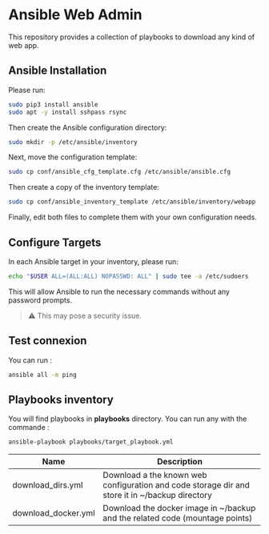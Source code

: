 # Ansible Web Admin

This repository provides a collection of playbooks to download any kind of web app.

## Ansible Installation

Please run:

```bash
sudo pip3 install ansible
sudo apt -y install sshpass rsync
```
Then create the Ansible configuration directory:

```bash
sudo mkdir -p /etc/ansible/inventory
```

Next, move the configuration template:

```bash
sudo cp conf/ansible_cfg_template.cfg /etc/ansible/ansible.cfg
```

Then create a copy of the inventory template:

```bash
sudo cp conf/ansible_inventory_template /etc/ansible/inventory/webapp
```

Finally, edit both files to complete them with your own configuration needs.

## Configure Targets

In each Ansible target in your inventory, please run:

```bash
echo "$USER ALL=(ALL:ALL) NOPASSWD: ALL" | sudo tee -a /etc/sudoers
```

This will allow Ansible to run the necessary commands without any password prompts.

> ⚠️ This may pose a security issue.

## Test connexion

You can run :

```bash
ansible all -m ping
```

## Playbooks inventory

You will find playbooks in **playbooks** directory. You can run any with the commande :

```bash
ansible-playbook playbooks/target_playbook.yml
```

| Name                   | Description                              |
| ---------------------- | ---------------------------------------- |
| download_dirs.yml      | Download a the known web configuration and code storage dir and store it in ~/backup directory |
| download_docker.yml    | Download the docker image in ~/backup and the related code (mountage points) |

